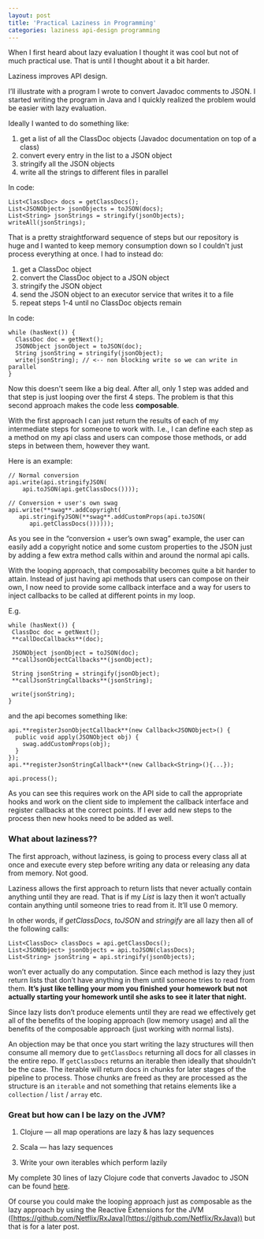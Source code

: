 ```yaml
---
layout: post
title: 'Practical Laziness in Programming'
categories: laziness api-design programming
---
```


When I first heard about lazy evaluation I thought it was cool but not of much practical use. That is until I thought about it a bit harder.

Laziness improves API design.

I’ll illustrate with a program I wrote to convert Javadoc comments to JSON. I started writing the program in Java and I quickly realized the problem would be easier with lazy evaluation.

Ideally I wanted to do something like:

1. get a list of all the ClassDoc objects (Javadoc documentation on top of a class)
2. convert every entry in the list to a JSON object
3. stringify all the JSON objects
4. write all the strings to different files in parallel

In code:

    List<ClassDoc> docs = getClassDocs();
    List<JSONObject> jsonObjects = toJSON(docs);
    List<String> jsonStrings = stringify(jsonObjects);
    writeAll(jsonStrings);

That is a pretty straightforward sequence of steps but our repository is huge and I wanted to keep memory consumption down so I couldn't just process everything at once. I had to instead do:

1. get a ClassDoc object
2. convert the ClassDoc object to a JSON object
3. stringify the JSON object
4. send the JSON object to an executor service that writes it to a file
5. repeat steps 1-4 until no ClassDoc objects remain

In code:

    while (hasNext()) {
      ClassDoc doc = getNext();
      JSONObject jsonObject = toJSON(doc);
      String jsonString = stringify(jsonObject);
      write(jsonString); // <-- non blocking write so we can write in parallel
    }

Now this doesn't seem like a big deal. After all, only 1 step was added and that step is just looping over the first 4 steps. The problem is that this second approach makes the code less **composable**.

With the first approach I can just return the results of each of my intermediate steps for someone to work with. I.e., I can define each step as a method on my api class and users can compose those methods, or add steps in between them, however they want.

Here is an example:

    // Normal conversion
    api.write(api.stringifyJSON(
        api.toJSON(api.getClassDocs())));

    // Conversion + user's own swag
    api.write(**swag**.addCopyright(
       api.stringifyJSON(**swag**.addCustomProps(api.toJSON(
          api.getClassDocs())))));

As you see in the “conversion + user’s own swag” example, the user can easily add a copyright notice and some custom properties to the JSON just by adding a few extra method calls within and around the normal api calls.

With the looping approach, that composability becomes quite a bit harder to attain. Instead of just having api methods that users can compose on their own, I now need to provide some callback interface and a way for users to inject callbacks to be called at different points in my loop.

E.g.

    while (hasNext()) {
     ClassDoc doc = getNext();
     **callDocCallbacks**(doc);

     JSONObject jsonObject = toJSON(doc);
     **callJsonObjectCallbacks**(jsonObject);

     String jsonString = stringify(jsonObject);
     **callJsonStringCallbacks**(jsonString);

     write(jsonString);
    }

and the api becomes something like:

    api.**registerJsonObjectCallback**(new Callback<JSONObject>() {
      public void apply(JSONObject obj) {
        swag.addCustomProps(obj);
      }
    });
    api.**registerJsonStringCallback**(new Callback<String>(){...});

    api.process();

As you can see this requires work on the API side to call the appropriate hooks and work on the client side to implement the callback interface and register callbacks at the correct points. If I ever add new steps to the process then new hooks need to be added as well.

### What about laziness??

The first approach, without laziness, is going to process every class all at once and execute every step before writing any data or releasing any data from memory. Not good.

Laziness allows the first approach to return lists that never actually contain anything until they are read. That is if my _List<ClassDoc>_ is lazy then it won’t actually contain anything until someone tries to read from it. It’ll use 0 memory.

In other words, if _getClassDocs_, _toJSON_ and _stringify_ are all lazy then all of the following calls:

    List<ClassDoc> classDocs = api.getClassDocs();
    List<JSONObject> jsonObjects = api.toJSON(classDocs);
    List<String> jsonString = api.stringify(jsonObjects);

won’t ever actually do any computation. Since each method is lazy they just return lists that don’t have anything in them until someone tries to read from them. **It’s just like telling your mom you finished your homework but not actually starting your homework until she asks to see it later that night.**

Since lazy lists don’t produce elements until they are read we effectively get all of the benefits of the looping approach (low memory usage) and all the benefits of the composable approach (just working with normal lists).

An objection may be that once you start writing the lazy structures will then consume all memory due to `getClassDocs` returning all docs for all classes in the entire repo. If `getClassDocs` returns an iterable then ideally that shouldn't be the case. The iterable
will return docs in chunks for later stages of the pipeline to process. Those chunks are freed as they are processed as the structure is an `iterable` and not something that retains elements like a `collection` / `list` / `array` etc.

### Great but how can I be lazy on the JVM?

1. Clojure — all map operations are lazy & has lazy sequences

1. Scala — has lazy sequences

1. Write your own iterables which perform lazily

My complete 30 lines of lazy Clojure code that converts Javadoc to JSON can be found [here](https://github.com/tantaman/jsonDoclet/blob/master/src/com/tantaman/doc/JsonDoclet.clj).

Of course you could make the looping approach just as composable as the lazy approach by using the Reactive Extensions for the JVM ([https://github.com/Netflix/RxJava](https://github.com/Netflix/RxJava)) but that is for a later post.
